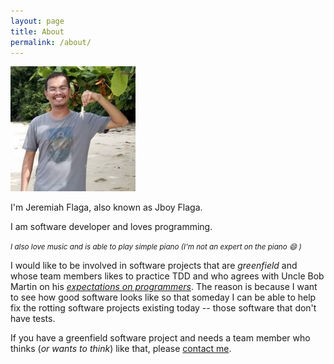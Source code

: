 ```yaml
---
layout: page
title: About
permalink: /about/
---
```



<div class="float-right">
    <img src="/images/jboy-with-starfish(200x200).jpg" />
</div>

<!--<div class="sidebar">
    <img src="/images/Jboy2017-Real-2(200x200).jpg" width="70px" />
</div>-->

I'm Jeremiah Flaga, also known as Jboy Flaga.

I am software developer and loves programming.

<small>_I also love music and is able to play simple piano (I'm not an expert on the piano :smile: )_</small>

I would like to be involved in software projects that are _greenfield_ and whose team members likes to practice TDD and who agrees with Uncle Bob Martin on his [_expectations on programmers_](/2017/05/13/expecting-professionalism-by-uncle-bob-martin/). The reason is because I want to see how good software looks like so that someday I can be able to help fix the rotting software projects existing today -- those software that don't have tests.

If you have a greenfield software project and needs a team member who thinks (_or wants to think_) like that, please [contact me](mailto:flaga.jeremiah@gmail.com).

<!--
### More Information

For more information about why I started this blog, please read [my first post on this blog](/2017/03/12/moving-my-blog-to-github-again/).

My GitHub account: [github.com/jeremiahflaga](https://github.com/jeremiahflaga)

Old GitHub accounts: [github.com/jboyflaga](https://github.com/jboyflaga), [github.com/jboyflaga2](https://github.com/jboyflaga2)


### Contact me

[flaga.jeremiah@gmail.com](mailto:flaga.jeremiah@gmail.com)
-->